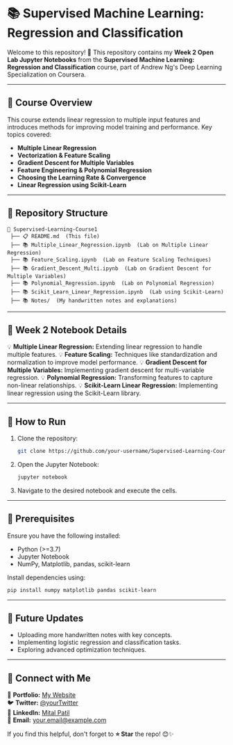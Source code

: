 # 📚 Supervised Machine Learning: Regression and Classification

Welcome to this repository! 🚀 This repository contains my **Week 2 Open Lab Jupyter Notebooks** from the **Supervised Machine Learning: Regression and Classification** course, part of Andrew Ng's Deep Learning Specialization on Coursera.

---

## 📌 Course Overview
This course extends linear regression to multiple input features and introduces methods for improving model training and performance. Key topics covered:
- **Multiple Linear Regression**
- **Vectorization & Feature Scaling**
- **Gradient Descent for Multiple Variables**
- **Feature Engineering & Polynomial Regression**
- **Choosing the Learning Rate & Convergence**
- **Linear Regression using Scikit-Learn**

---

## 💁️ Repository Structure
```
📂 Supervised-Learning-Course1
 ├── 📋 README.md  (This file)
 ├── 📚 Multiple_Linear_Regression.ipynb  (Lab on Multiple Linear Regression)
 ├── 📚 Feature_Scaling.ipynb  (Lab on Feature Scaling Techniques)
 ├── 📚 Gradient_Descent_Multi.ipynb  (Lab on Gradient Descent for Multiple Variables)
 ├── 📚 Polynomial_Regression.ipynb  (Lab on Polynomial Regression)
 ├── 📚 Scikit_Learn_Linear_Regression.ipynb  (Lab using Scikit-Learn)
 ├── 📚 Notes/  (My handwritten notes and explanations)
```

---

## 📝 Week 2 Notebook Details
💡 **Multiple Linear Regression:** Extending linear regression to handle multiple features.
💡 **Feature Scaling:** Techniques like standardization and normalization to improve model performance.
💡 **Gradient Descent for Multiple Variables:** Implementing gradient descent for multi-variable regression.
💡 **Polynomial Regression:** Transforming features to capture non-linear relationships.
💡 **Scikit-Learn Linear Regression:** Implementing linear regression using the Scikit-Learn library.

---

## 🚀 How to Run
1. Clone the repository:
   ```bash
   git clone https://github.com/your-username/Supervised-Learning-Course1.git
   ```
2. Open the Jupyter Notebook:
   ```bash
   jupyter notebook
   ```
3. Navigate to the desired notebook and execute the cells.

---

## 📌 Prerequisites
Ensure you have the following installed:
- Python (>=3.7)
- Jupyter Notebook
- NumPy, Matplotlib, pandas, scikit-learn

Install dependencies using:
```bash
pip install numpy matplotlib pandas scikit-learn
```

---

## 🎯 Future Updates
- Uploading more handwritten notes with key concepts.
- Implementing logistic regression and classification tasks.
- Exploring advanced optimization techniques.

---

## 🤝 Connect with Me
🔗 **Portfolio:** [My Website](https://portfolio-mitalpatil.vercel.app/)  
🐦 **Twitter:** [@yourTwitter](https://twitter.com/yourTwitter)  
🌚 **LinkedIn:** [Mital Patil](https://www.linkedin.com/in/mital-patil/)  
📧 **Email:** your.email@example.com

If you find this helpful, don't forget to **⭐ Star** the repo! 😊✨

